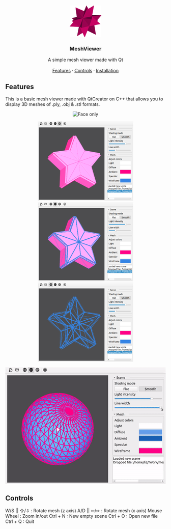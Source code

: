 <br />
<p align="center">
  <a href="">
    <img src="readme/logo.png" alt="Logo" width="100" height="100">
  </a>
  <h3 align="center">MeshViewer</h3>
   <p align="center">
      A simple mesh viewer made with Qt
      <br> <br>
      <a href="#features">Features</a>
      ·
      <a href="#controls">Controls</a>
      ·
      <a href="#features">Installation</a>
    </p>
</p>

## Features
<p>
This is a basic mesh viewer made with QtCreator on C++ that allows you to display 3D meshes of .ply, .obj & .stl formats.
  <p align="center">
    <img src="readme/spin.gif" alt="Face only">
  </p>
  <p align="center">
    <img src="readme/modes-face.png" alt="Face only" width="300" height="250">
    <img src="readme/modes-facewf.png" alt="Face + Wireframe" width="300" height="250">
    <img src="readme/modes-wf.png" alt="Wireframe only" width="300" height="250">
  </p>
  <p align="center">
    <img src="readme/linewidth.gif" alt="Face only">
  </p>
</p>

## Controls
W/S || ⇧/⇩	: Rotate mesh (z axis)
A/D || ⇦/⇨	: Rotate mesh (x axis)
Mouse Wheel	: Zoom in/out
Ctrl + N	  : New empty scene
Ctrl + O	  : Open new file
Ctrl + Q	  : Quit
